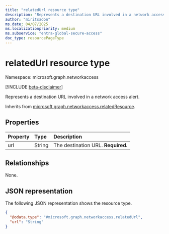 ```yaml
---
title: "relatedUrl resource type"
description: "Represents a destination URL involved in a network access alert."
author: "miritsadon"
ms.date: 04/07/2025
ms.localizationpriority: medium
ms.subservice: "entra-global-secure-access"
doc_type: resourcePageType
---
```


# relatedUrl resource type

Namespace: microsoft.graph.networkaccess

[!INCLUDE [beta-disclaimer](../../includes/beta-disclaimer.md)]

Represents a destination URL involved in a network access alert.

Inherits from [microsoft.graph.networkaccess.relatedResource](../resources/networkaccess-relatedresource.md).

## Properties
|Property|Type|Description|
|:---|:---|:---|
|url|String|The destination URL. **Required.**|

## Relationships
None.

## JSON representation
The following JSON representation shows the resource type.
<!-- {
  "blockType": "resource",
  "@odata.type": "microsoft.graph.networkaccess.relatedUrl"
}
-->
``` json
{
  "@odata.type": "#microsoft.graph.networkaccess.relatedUrl",
  "url": "String"
}
```
